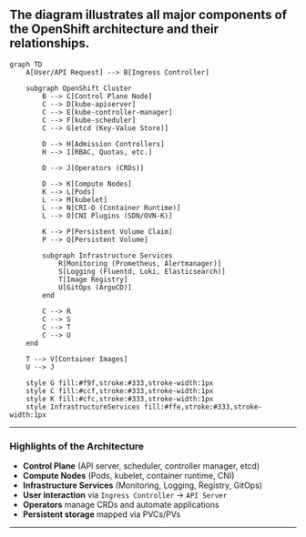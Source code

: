 The diagram illustrates all major components of the **OpenShift architecture** and their relationships.
---



```mermaid
graph TD
    A[User/API Request] --> B[Ingress Controller]

    subgraph OpenShift Cluster
        B --> C[Control Plane Node]
        C --> D[kube-apiserver]
        C --> E[kube-controller-manager]
        C --> F[kube-scheduler]
        C --> G[etcd (Key-Value Store)]

        D --> H[Admission Controllers]
        H --> I[RBAC, Quotas, etc.]

        D --> J[Operators (CRDs)]

        D --> K[Compute Nodes]
        K --> L[Pods]
        L --> M[kubelet]
        L --> N[CRI-O (Container Runtime)]
        L --> O[CNI Plugins (SDN/OVN-K)]

        K --> P[Persistent Volume Claim]
        P --> Q[Persistent Volume]

        subgraph Infrastructure Services
            R[Monitoring (Prometheus, Alertmanager)]
            S[Logging (Fluentd, Loki, Elasticsearch)]
            T[Image Registry]
            U[GitOps (ArgoCD)]
        end

        C --> R
        C --> S
        C --> T
        C --> U
    end

    T --> V[Container Images]
    U --> J

    style G fill:#f9f,stroke:#333,stroke-width:1px
    style C fill:#ccf,stroke:#333,stroke-width:1px
    style K fill:#cfc,stroke:#333,stroke-width:1px
    style InfrastructureServices fill:#ffe,stroke:#333,stroke-width:1px
```




---

###  Highlights of the Architecture

* **Control Plane** (API server, scheduler, controller manager, etcd)
* **Compute Nodes** (Pods, kubelet, container runtime, CNI)
* **Infrastructure Services** (Monitoring, Logging, Registry, GitOps)
* **User interaction** via `Ingress Controller` → `API Server`
* **Operators** manage CRDs and automate applications
* **Persistent storage** mapped via PVCs/PVs

---


